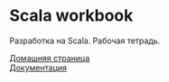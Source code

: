 # Scala workbook

Разработка на Scala. Рабочая тетрадь.

[Домашняя страница](https://artemkorsakov.github.io/scalaworkbook/)
<br>[Документация](https://artemkorsakov.github.io/scalaworkbook/docs/)
